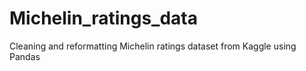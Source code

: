 # Michelin_ratings_data
Cleaning and reformatting Michelin ratings dataset from Kaggle using Pandas
